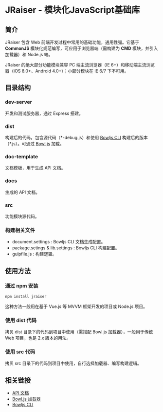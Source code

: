 # JRaiser - 模块化JavaScript基础库


## 简介

JRaiser 包含 Web 前端开发过程中常用的基础功能，通用性强。它基于 **CommonJS** 模块化规范编写，可应用于浏览器端（需构建为 **CMD** 模块，并引入加载器）和 Node.js 端。

JRaiser 的绝大部分功能模块兼容 PC 端主流浏览器（IE 6+）和移动端主流浏览器（iOS 8.0+、Android 4.0+）；小部分模块在 IE 6/7 下不可用。


## 目录结构

### dev-server
开发和测试服务器，通过 Express 搭建。

### dist
构建后的代码，包含源代码（\*-debug.js）和使用 [Bowljs CLI](//github.com/heeroluo/bowljs-cli)  构建后的版本（\*.js）。可通过 [Bowl.js](//github.com/heeroluo/bowljs) 加载。

### doc-template
文档模板，用于生成 API 文档。

### docs
生成的 API 文档。

### src
功能模块源代码。

### 构建相关文件
- document.settings : Bowljs CLI 文档生成配置。
- package.setings & lib.settings : Bowljs CLI 构建配置。
- gulpfile.js : 构建逻辑。


## 使用方法

### 通过 npm 安装

``` bash
npm install jraiser
```

这种方法一般用在基于 Vue.js 等 MVVM 框架开发的项目或 Node.js 项目。

### 使用 dist 代码

拷贝 dist 目录下的代码到项目中使用（需搭配 Bowl.js 加载器），一般用于传统 Web 项目，也是 2.x 版本的用法。

### 使用 src 代码

拷贝 src 目录下的代码到项目中使用，自行选择加载器、编写构建逻辑。


## 相关链接
* [API 文档](//heeroluo.github.io/jraiser/api/index.html)
* [Bowl.js 加载器](//github.com/heeroluo/bowljs) 
* [Bowljs CLI](//github.com/heeroluo/bowljs-cli) 